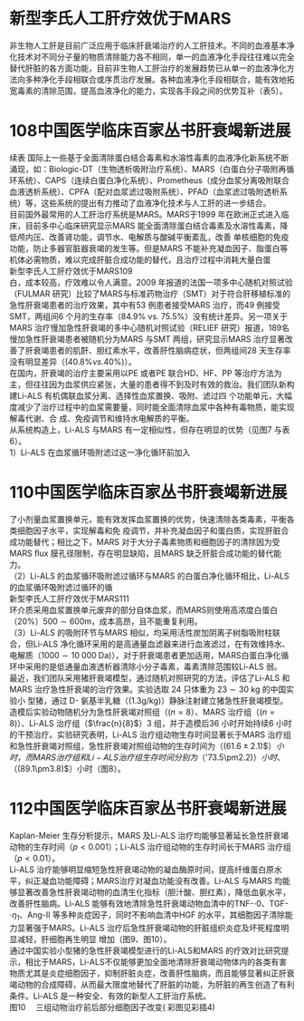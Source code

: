 # 新型李氏人工肝疗效优于MARS  
非生物人工肝是目前广泛应用于临床肝衰竭治疗的人工肝技术。不同的血液基本净化技术对不同分子量的物质清除能力各不相同，单一的血液净化手段往往难以完全替代肝脏的各方面功能，目前非生物人工肝治疗的发展趋势已从单一的血液净化方法向多种净化手段相联合或序贯治疗发展。各种血液净化手段相联合，能有效地拓宽毒素的清除范围，提高血液净化的能力，实现各手段之间的优势互补（表5）。  
# 108中国医学临床百家丛书肝衰竭新进展  
续表
国际上一些基于全面清除蛋白结合毒素和水溶性毒素的血液净化新系统不断涌现，如：Biologic-DT（生物透析吸附治疗系统）、MARS（白蛋白分子吸附再循环系统）、CAPS（连续白蛋白净化系统）、Prometheus（成分血浆分离吸附联合血液透析系统）、CPFA（配对血浆滤过吸附系统）、PFAD（血浆滤过吸附透析系统）等，这些系统的提出有力推动了血液净化技术与人工肝的进一步结合。  
目前国外最常用的人工肝治疗系统是MARS。MARS于1999 年在欧洲正式进入临床，目前多中心临床研究显示MARS 能全面清除蛋白结合毒素及水溶性毒素，降低颅内压、改善肾功能，调节水、电解质与酸碱平衡紊乱，改善 单核细胞的免疫功能，防止多器官脏器衰竭的发生等。但是MARS 不能补充凝血因子、脂蛋白等机体必需物质，难以完成肝脏合成功能的替代，且治疗过程中消耗大量白蛋  
新型李氏人工肝疗效优于MARS109  
白，成本较高，疗效难以令人满意。2009 年报道的法国一项多中心随机对照试验（FULMAR 研究）比较了MARS与标准药物治疗（SMT）对于符合肝移植标准的急性肝衰竭患者的治疗效果，其中有53 例患者接受MARS 治疗，而49 例接受SMT，两组间6 个月的生存率（$84.9\%$ vs. $75.5\%$）没有统计差异。另一项关于MARS 治疗慢加急性肝衰竭的多中心随机对照试验（RELIEF 研究）报道，189名慢加急性肝衰竭患者被随机分为MARS 与SMT 两组，研究显示MARS 治疗显著改善了肝衰竭患者的肌酐、胆红素水平，改善肝性脑病症状，但两组间28 天生存率没有明显差异（$(40.8\%\nu s.40\%)$）。  
在国内，肝衰竭的治疗主要采用以PE 或者PE 联合HD、HF、PP 等治疗方法为主，但往往因为血浆供应紧张，大量的患者得不到及时有效的救治。我们团队新构建Li-ALS  有机偶联血浆分离、选择性血浆置换、吸附、滤过四 个功能单元，大幅度减少了治疗过程中的血浆需要量，同时能全面清除血浆中各种有毒物质，能实现解毒代谢、合 成、免疫调节和维持水电解质的平衡。  
从系统构造上，Li-ALS 与MARS 有一定相似性，但存在明显的优势（见图7 与表6）。  
1）Li-ALS 在血浆循环吸附滤过这一净化循环前加入  
# 110中国医学临床百家丛书肝衰竭新进展  
了小剂量血浆置换单元，能有效发挥血浆置换的优势，快速清除各类毒素，平衡各类细胞因子水平，实现解毒和免 疫调节，并补充凝血因子和蛋白质，实现肝脏合成功能替代；相比之下，MARS 对于大分子毒素物质和细胞因子的清除因为受MARS ﬂux 膜孔径限制，存在明显缺陷，且MARS 缺乏肝脏合成功能的替代能力。  
（2）Li-ALS 的血浆循环吸附滤过循环与MARS 的白蛋白净化循环相比，Li-ALS 的血浆循环吸附滤过循环的循  
新型李氏人工肝疗效优于MARS111  
环介质采用血浆置换单元废弃的部分自体血浆，而MARS则使用高浓度白蛋白（$20\%$）$500\sim600\mathrm{m}$，成本高昂，且不能重复利用。  
（3）Li-ALS 的吸附环节与MARS 相似，均采用活性炭加阴离子树脂吸附柱联合，但Li-ALS 净化循环采用的是高通量血滤器来进行血液滤过，在有效维持水、电解质（$1000\sim10\;000\;\mathrm{Da})$），对于肝衰竭患者更加适用，MARS白蛋白净化循环中采用的是低通量血液透析器清除小分子毒素，毒素清除范围较Li-ALS 弱。  
最近，我们团队采用猪肝衰竭模型，通过随机对照研究的方法，评估了Li-ALS 和MARS 治疗急性肝衰竭的治疗效果。实验选取 24  只体重为 $23\sim30\ \mathrm{kg}$ 的中国实验小 型猪，通过 D- 氨基半乳糖（$(1.3\mathrm{g/kg})$）静脉注射建立猪急性肝衰竭模型。造模后实验动物随机分为急性肝衰竭对照组（$(n{=}8$）、MARS 治疗组（$(n{=}8)$）、Li-ALS 治疗组（$\frac{n}{8}$）3 组，并于造模后36 小时开始持续6 小时的干预治疗。实验研究表明，Li-ALS 治疗组动物生存时间显著长于MARS 治疗组和急性肝衰竭对照组，急性肝衰竭对照组动物的生存时间为（$(61.6\pm2.1)\$）小时，而MARS 治疗组和Li-ALS 治疗组生存时间分别为（$'73.5\pm2.2)$）小时、（$(89.1\pm3.8)\$）小时（图8）。  
# 112中国医学临床百家丛书肝衰竭新进展  
Kaplan-Meier 生存分析提示，MARS 及Li-ALS 治疗均能够显著延长急性肝衰竭动物的生存时间（$p<0.001$）；Li-ALS 治疗组动物的生存时间长于MARS 治疗组（$p<0.01$）。  
Li-ALS 治疗能够明显缩短急性肝衰竭动物的凝血酶原时间，提高纤维蛋白原水平，纠正凝血功能障碍；MARS治疗对凝血功能没有改善。Li-ALS 与MARS 均能够显著改善急性肝衰竭动物的血清生化指标（胆汁酸、胆红素），降低血氨水平，改善肝性脑病。Li-ALS 能够有效地清除急性肝衰竭动物血清中的TNF-$\cdot0$、TGF-$\cdot{\eta}_{1}$、Ang-II 等多种炎症因子，同时不影响血清中HGF 的水平，其细胞因子清除能力显著强于MARS。Li-ALS 治疗后急性肝衰竭动物的肝脏组织炎症及坏死程度明显减轻，肝细胞再生明显   增加（图9、图10）。  
通过中国实验小型猪的急性肝衰竭模型进行的Li-ALS和MARS 的疗效对比研究提示，相比于MARS，Li-ALS不仅能够更加全面地清除肝衰竭动物体内的各类有害物质尤其是炎症细胞因子，抑制肝脏炎症，改善肝性脑病，而且能够显著纠正肝衰竭动物的合成障碍，从而最大限度地替代了肝脏的功能，为肝脏的再生创造了有利条件。Li-ALS 是一种安全、有效的新型人工肝治疗系统。  
图10  三组动物治疗前后部分细胞因子改变( 彩图见彩插4)  